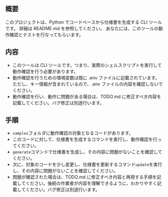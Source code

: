 ## 概要

このプロジェクトは、Python でコードベースから仕様書を生成する CLI ツールです。
詳細は README.md を参照してください。
あなたには、このツールの動作確認とテストを行なってもらいます。

## 内容

- このツールは CLI ツールです。つまり、実際のシェルスクリプトを実行して動作確認を行う必要があります。
- 動作確認を行うための環境変数は既に .env ファイルに記載されています。ただし、キー情報が含まれているので、.env ファイルの内容を確認しないでください。
- 動作確認を行い、動作に問題がある場合は、TODO.md に修正すべき内容を記載してください。バグ修正は別途行います。

## 手順

- `samples`フォルダに動作確認の対象となるコードがあります。
- このコードに対して、仕様書を生成するコマンドを実行し、動作確認を行ってください。
- `generate`コマンドで仕様書を生成し、その内容に問題がないことを確認してください。
- 次に、対象のコードを少し変更し、仕様書を更新するコマンド`update`を実行し、その内容に問題がないことを確認してください。
- 問題が確認された場合は、TODO.md に修正すべき内容と再現する手順を記載してください。後続の作業者が内容を理解できるように、わかりやすく記載してください。バグ修正は別途行います。
